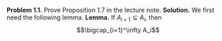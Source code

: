 **Problem 1.1.** Prove Proposition 1.7 in the lecture note.
**Solution.** We first need the following lemma.
**Lemma.** If $A_{i+1} \subseteq A_i$, then 
$$\bigcap_{i=1}^\infty A_i$$
<!--stackedit_data:
eyJoaXN0b3J5IjpbLTEwNTUzMTI1MDMsNTAwNjg0NDc5XX0=
-->